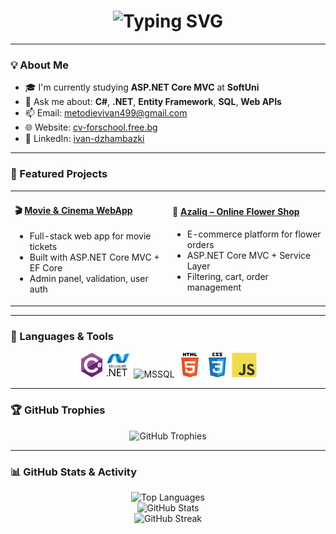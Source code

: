 <h1 align="center">
  <img 
    src="https://readme-typing-svg.herokuapp.com?font=Fira+Code&size=26&duration=3500&pause=800&center=true&vCenter=true&width=900&lines=Hi+%F0%9F%91%8B%2C+I'm+Ivan+Dzhambazki;Junior+Software+Developer;Passionate+about+ASP.NET+%26+.NET+Back-End+Dev" 
    alt="Typing SVG" 
  />
</h1>


---

### 💡 About Me
- 🎓 I'm currently studying **ASP.NET Core MVC** at **SoftUni**
- 💬 Ask me about: **C#**, **.NET**, **Entity Framework**, **SQL**, **Web APIs**
- 📫 Email: metodievivan499@gmail.com
- 🌐 Website: [cv-forschool.free.bg](https://cv-forschool.free.bg)
- 🔗 LinkedIn: [ivan-dzhambazki](https://www.linkedin.com/in/ivan-dzhambazki/)

---

### 🚀 Featured Projects

<table>
  <tr>
    <td width="50%">
      <h4>🎬 <a href="https://github.com/edvinhubbyy/Cinema-WebApp.git">Movie & Cinema WebApp</a></h4>
      <ul>
        <li>Full-stack web app for movie tickets</li>
        <li>Built with ASP.NET Core MVC + EF Core</li>
        <li>Admin panel, validation, user auth</li>
      </ul>
    </td>
    <td width="50%">
      <h4>🌸 <a href="https://github.com/edvinhubbyy/Azaliq.Web.git">Azaliq – Online Flower Shop</a></h4>
      <ul>
        <li>E-commerce platform for flower orders</li>
        <li>ASP.NET Core MVC + Service Layer</li>
        <li>Filtering, cart, order management</li>
      </ul>
    </td>
  </tr>
</table>

---

### 🧰 Languages & Tools

<p align="center">
  <img src="https://raw.githubusercontent.com/devicons/devicon/master/icons/csharp/csharp-original.svg" alt="C#" width="40" />
  <img src="https://raw.githubusercontent.com/devicons/devicon/master/icons/dot-net/dot-net-original-wordmark.svg" alt=".NET" width="40" />
  <img src="https://www.svgrepo.com/show/303229/microsoft-sql-server-logo.svg" alt="MSSQL" width="40" />
  <img src="https://raw.githubusercontent.com/devicons/devicon/master/icons/html5/html5-original-wordmark.svg" alt="HTML5" width="40" />
  <img src="https://raw.githubusercontent.com/devicons/devicon/master/icons/css3/css3-original-wordmark.svg" alt="CSS3" width="40" />
  <img src="https://raw.githubusercontent.com/devicons/devicon/master/icons/javascript/javascript-original.svg" alt="JavaScript" width="40" />
</p>

---

### 🏆 GitHub Trophies

<p align="center">
  <img src="https://github-profile-trophy.vercel.app/?username=edvinhubbyy&theme=dracula&no-frame=true&no-bg=true&column=4&margin-w=10" alt="GitHub Trophies" />
</p>

---

### 📊 GitHub Stats & Activity

<p align="center">
  <!-- Top languages used -->
  <img src="https://github-readme-stats.vercel.app/api/top-langs/?username=edvinhubbyy&layout=compact&theme=tokyonight" alt="Top Languages" />
  <br />

  <!-- General GitHub stats -->
  <img src="https://github-readme-stats.vercel.app/api?username=edvinhubbyy&show_icons=true&count_private=true&theme=tokyonight" alt="GitHub Stats" />
  <br />

  <!-- Streak stats to show consistent contributions -->
  <img src="https://github-readme-streak-stats.herokuapp.com/?user=edvinhubbyy&theme=tokyonight" alt="GitHub Streak" />
</p>
